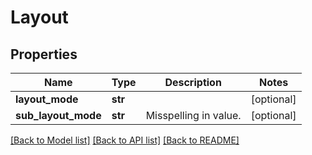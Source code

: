 # Layout

## Properties
Name | Type | Description | Notes
------------ | ------------- | ------------- | -------------
**layout_mode** | **str** |  | [optional] 
**sub_layout_mode** | **str** | Misspelling in value. | [optional] 

[[Back to Model list]](../README.md#documentation-for-models) [[Back to API list]](../README.md#documentation-for-api-endpoints) [[Back to README]](../README.md)


